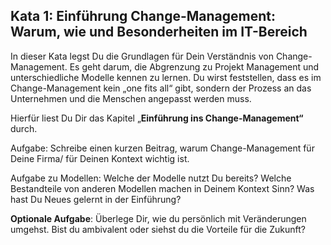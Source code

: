 ## Kata 1: Einführung Change-Management: Warum, wie und Besonderheiten im IT-Bereich ##

In dieser Kata legst Du die Grundlagen für Dein Verständnis von Change-Management. Es geht darum, die Abgrenzung zu Projekt Management und unterschiedliche Modelle kennen zu lernen. Du wirst feststellen, dass es im Change-Management kein „one fits all“ gibt, sondern der Prozess an das Unternehmen und die Menschen angepasst werden muss.

Hierfür liest Du Dir das Kapitel „**Einführung ins Change-Management“** durch.

Aufgabe: Schreibe einen kurzen Beitrag, warum Change-Management für Deine Firma/ für Deinen Kontext wichtig ist.

Aufgabe zu Modellen: Welche der Modelle nutzt Du bereits? Welche Bestandteile von anderen Modellen machen in Deinem Kontext Sinn? Was hast Du Neues gelernt in der Einführung?   

**Optionale Aufgabe**: Überlege Dir, wie du persönlich mit Veränderungen umgehst. Bist du ambivalent oder siehst du die Vorteile für die Zukunft? 

